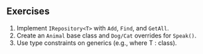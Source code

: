 ## Exercises
1) Implement `IRepository<T>` with `Add`, `Find`, and `GetAll`.
2) Create an `Animal` base class and `Dog/Cat` overrides for `Speak()`.
3) Use type constraints on generics (e.g., where T : class).
